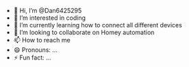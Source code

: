 - 👋 Hi, I’m @Dan6425295
- 👀 I’m interested in coding
- 🌱 I’m currently learning how to connect all different devices
- 💞️ I’m looking to collaborate on Homey automation
- 📫 How to reach me
- 😄 Pronouns: ...
- ⚡ Fun fact: ...

<!---
Dan6425295/Dan6425295 is a ✨ special ✨ repository because its `README.md` (this file) appears on your GitHub profile.
You can click the Preview link to take a look at your changes.
--->
